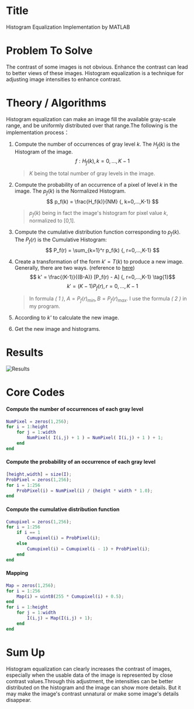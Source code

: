 
# Title
Histogram Equalization Implementation by MATLAB

# Problem To Solve

The contrast of some images is not obvious. Enhance the contrast can lead to better views of these images. Histogram equalization is a technique for adjusting image intensities to enhance contrast.

# Theory / Algorithms

Histogram equalization can make an image fill the available gray-scale range, and be uniformly distributed over that range.The following is the implementation process：

1. Compute the number of occurrences of gray level *k*. The $H_f(k)$ is the Histogram of the image. $$ f: H_f(k) {, k=0,...,K-1} $$
    >*K* being the total number of gray levels in the image.

2.  Compute the probability of an occurrence of a pixel of level *k* in the image. The $p_f(k)$ is the Normalized Histogram. $$ p_f(k) = \frac{H_f(k)}{NM} {, k=0,...,K-1} $$
    > $p_f(k)$ being in fact the image's histogram for pixel value *k*, normalized to [0,1].

3. Compute the cumulative distribution function corresponding to $p_f(k)$. The $P_f(r)$ is the Cumulative Histogram: $$ P_f(r) = \sum_{k=1}^r p_f(k) {, r=0,...,K-1} $$

4. Create a transformation of the form $k' = T(k)$ to produce a new image. Generally, there are two ways. (reference to [here](http://fourier.eng.hmc.edu/e161/lectures/contrast_transform/node2.html))
        $$ k' =  \frac{(K-1)}{(B-A)}  [P_f(r) - A]  {, r=0,...,K-1} \tag{1}$$
        $$ k' =  (K-1)  P_f(r) {, r=0,...,K-1} \tag{2}$$

    > In formula *( 1 )*, $A=P_f(r)_{min},B=P_f(r)_{max}$. I use the formula *( 2 )* in my program.

5. According to *k'* to calculate the new image.

6. Get the new image and histograms. 
# Results

![Results](https://bytebucket.org/wycmaka/histogramequalization/raw/a23e6b7c9b4e37f8dd8419a9acfd5dcf6fa1cb28/result.jpg?token=e11dd9472e82baaa1ba750d0e8482a33dfa2ad48)

# Core Codes

#### Compute the number of occurrences of each gray level

```MATLAB
NumPixel = zeros(1,256);
for i = 1:height
    for j = 1:width
        NumPixel( I(i,j) + 1 ) = NumPixel( I(i,j) + 1 ) + 1;
    end
end
```

#### Compute the probability of an occurrence of each gray level

```MATLAB
[height,width] = size(I);
ProbPixel = zeros(1,256);
for i = 1:256
    ProbPixel(i) = NumPixel(i) / (height * width * 1.0);
end
```

#### Compute the cumulative distribution function

```MATLAB
Cumupixel = zeros(1,256);
for i = 1:256
    if i == 1
        Cumupixel(i) = ProbPixel(i);
    else
        Cumupixel(i) = Cumupixel(i - 1) + ProbPixel(i);
    end
end
```
#### Mapping

```MATLAB
Map = zeros(1,256);
for i = 1:256
    Map(i) = uint8(255 * Cumupixel(i) + 0.5);
end
for i = 1:height
    for j = 1:width
        I(i,j) = Map(I(i,j) + 1);
    end
end
```

# Sum Up

Histogram equalization can clearly increases the contrast of images, especially when the usable data of the image is represented by close contrast values.Through this adjustment, the intensities can be better distributed on the histogram and the image can show more details. But it may make the image's contrast unnatural or make some image's details disappear.



